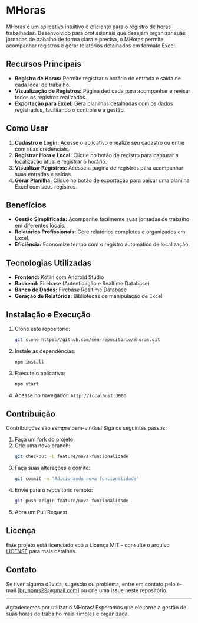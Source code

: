 # MHoras

MHoras é um aplicativo intuitivo e eficiente para o registro de horas trabalhadas. Desenvolvido para profissionais que desejam organizar suas jornadas de trabalho de forma clara e precisa, o MHoras permite acompanhar registros e gerar relatórios detalhados em formato Excel.

## Recursos Principais

- **Registro de Horas:** Permite registrar o horário de entrada e saída de cada local de trabalho.
- **Visualização de Registros:** Página dedicada para acompanhar e revisar todos os registros realizados.
- **Exportação para Excel:** Gera planilhas detalhadas com os dados registrados, facilitando o controle e a gestão.

## Como Usar

1. **Cadastro e Login:** Acesse o aplicativo e realize seu cadastro ou entre com suas credenciais.
2. **Registrar Hora e Local:** Clique no botão de registro para capturar a localização atual e registrar o horário.
3. **Visualizar Registros:** Acesse a página de registros para acompanhar suas entradas e saídas.
4. **Gerar Planilha:** Clique no botão de exportação para baixar uma planilha Excel com seus registros.

## Benefícios

- **Gestão Simplificada:** Acompanhe facilmente suas jornadas de trabalho em diferentes locais.
- **Relatórios Profissionais:** Gere relatórios completos e organizados em Excel.
- **Eficiência:** Economize tempo com o registro automático de localização.

## Tecnologias Utilizadas

- **Frontend:** Kotlin com Android Studio
- **Backend:** Firebase (Autenticação e Realtime Database)
- **Banco de Dados:** Firebase Realtime Database
- **Geração de Relatórios:** Bibliotecas de manipulação de Excel

## Instalação e Execução

1. Clone este repositório:
   ```bash
   git clone https://github.com/seu-repositorio/mhoras.git
   ```
2. Instale as dependências:
   ```bash
   npm install
   ```
3. Execute o aplicativo:
   ```bash
   npm start
   ```
4. Acesse no navegador: `http://localhost:3000`

## Contribuição

Contribuições são sempre bem-vindas! Siga os seguintes passos:

1. Faça um fork do projeto
2. Crie uma nova branch:
   ```bash
   git checkout -b feature/nova-funcionalidade
   ```
3. Faça suas alterações e comite:
   ```bash
   git commit -m 'Adicionando nova funcionalidade'
   ```
4. Envie para o repositório remoto:
   ```bash
   git push origin feature/nova-funcionalidade
   ```
5. Abra um Pull Request

## Licença

Este projeto está licenciado sob a Licença MIT - consulte o arquivo [LICENSE](LICENSE) para mais detalhes.

## Contato

Se tiver alguma dúvida, sugestão ou problema, entre em contato pelo e-mail [brunoms29@gmail.com] ou crie uma issue neste repositório.

---

Agradecemos por utilizar o MHoras! Esperamos que ele torne a gestão de suas horas de trabalho mais simples e organizada.

